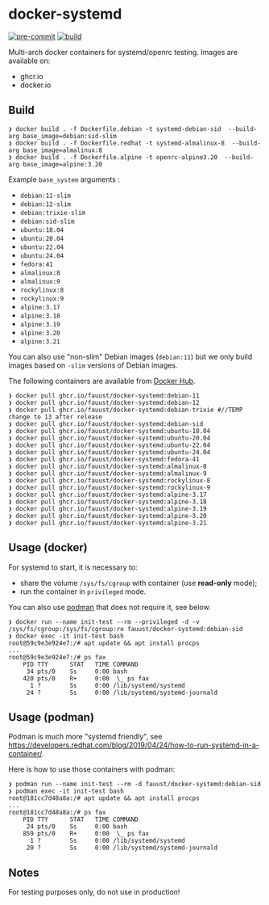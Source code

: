 # docker-systemd

[![pre-commit](https://github.com/fauust/docker-systemd/actions/workflows/pre-commit.yml/badge.svg)](https://github.com/fauust/docker-systemd/actions/workflows/pre-commit.yml)
[![build](https://github.com/fauust/docker-systemd/actions/workflows/build.yml/badge.svg)](https://github.com/fauust/docker-systemd/actions/workflows/build.yml)

Multi-arch docker containers for systemd/openrc testing.
Images are available on:

- ghcr.io
- docker.io

## Build

```console
❯ docker build . -f Dockerfile.debian -t systemd-debian-sid  --build-arg base_image=debian:sid-slim
❯ docker build . -f Dockerfile.redhat -t systemd-almalinux-8  --build-arg base_image=almalinux:8
❯ docker build . -f Dockerfile.alpine -t openrc-alpine3.20  --build-arg base_image=alpine:3.20
```

Example `base_system` arguments :

- `debian:11-slim`
- `debian:12-slim`
- `debian:trixie-slim`
- `debian:sid-slim`
- `ubuntu:18.04`
- `ubuntu:20.04`
- `ubuntu:22.04`
- `ubuntu:24.04`
- `fedora:41`
- `almalinux:8`
- `almalinux:9`
- `rockylinux:8`
- `rockylinux:9`
- `alpine:3.17`
- `alpine:3.18`
- `alpine:3.19`
- `alpine:3.20`
- `alpine:3.21`

You can also use "non-slim" Debian images (`debian:11`) but we only build images
based on `-slim` versions of Debian images.

The following containers are available from [Docker Hub](https://hub.docker.com/r/fauust/docker-systemd).

```console
❯ docker pull ghcr.io/fauust/docker-systemd:debian-11
❯ docker pull ghcr.io/fauust/docker-systemd:debian-12
❯ docker pull ghcr.io/fauust/docker-systemd:debian-trixie #//TEMP change to 13 after release
❯ docker pull ghcr.io/fauust/docker-systemd:debian-sid
❯ docker pull ghcr.io/fauust/docker-systemd:ubuntu-18.04
❯ docker pull ghcr.io/fauust/docker-systemd:ubuntu-20.04
❯ docker pull ghcr.io/fauust/docker-systemd:ubuntu-22.04
❯ docker pull ghcr.io/fauust/docker-systemd:ubuntu-24.04
❯ docker pull ghcr.io/fauust/docker-systemd:fedora-41
❯ docker pull ghcr.io/fauust/docker-systemd:almalinux-8
❯ docker pull ghcr.io/fauust/docker-systemd:almalinux-9
❯ docker pull ghcr.io/fauust/docker-systemd:rockylinux-8
❯ docker pull ghcr.io/fauust/docker-systemd:rockylinux-9
❯ docker pull ghcr.io/fauust/docker-systemd:alpine-3.17
❯ docker pull ghcr.io/fauust/docker-systemd:alpine-3.18
❯ docker pull ghcr.io/fauust/docker-systemd:alpine-3.19
❯ docker pull ghcr.io/fauust/docker-systemd:alpine-3.20
❯ docker pull ghcr.io/fauust/docker-systemd:alpine-3.21
```

## Usage (docker)

For systemd to start, it is necessary to:

- share the volume `/sys/fs/cgroup` with container (use **read-only** mode);
- run the container in `privileged` mode.

You can also use [podman](https://podman.io/) that does not require it, see
below.

```console
❯ docker run --name init-test --rm --privileged -d -v /sys/fs/cgroup:/sys/fs/cgroup:ro fauust/docker-systemd:debian-sid
❯ docker exec -it init-test bash
root@59c9e3e924e7:/# apt update && apt install procps
...
root@59c9e3e924e7:/# ps fax
    PID TTY      STAT   TIME COMMAND
     34 pts/0    Ss     0:00 bash
    420 pts/0    R+     0:00  \_ ps fax
      1 ?        Ss     0:00 /lib/systemd/systemd
     24 ?        Ss     0:00 /lib/systemd/systemd-journald
```

## Usage (podman)

Podman is much more "systemd friendly", see
<https://developers.redhat.com/blog/2019/04/24/how-to-run-systemd-in-a-container/>.

Here is how to use those containers with podman:

```console
❯ podman run --name init-test --rm -d fauust/docker-systemd:debian-sid
❯ podman exec -it init-test bash
root@181cc7d48a8a:/# apt update && apt install procps
...
root@181cc7d48a8a:/# ps fax
    PID TTY      STAT   TIME COMMAND
     24 pts/0    Ss     0:00 bash
    859 pts/0    R+     0:00  \_ ps fax
      1 ?        Ss     0:00 /lib/systemd/systemd
     20 ?        Ss     0:00 /lib/systemd/systemd-journald
```

## Notes

For testing purposes only, do not use in production!
